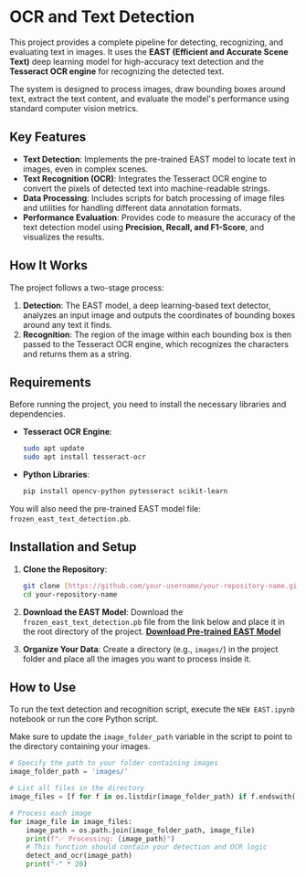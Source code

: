 # OCR and Text Detection


This project provides a complete pipeline for detecting, recognizing, and evaluating text in images. It uses the **EAST (Efficient and Accurate Scene Text)** deep learning model for high-accuracy text detection and the **Tesseract OCR engine** for recognizing the detected text.

The system is designed to process images, draw bounding boxes around text, extract the text content, and evaluate the model's performance using standard computer vision metrics.

## Key Features

-   **Text Detection**: Implements the pre-trained EAST model to locate text in images, even in complex scenes.
-   **Text Recognition (OCR)**: Integrates the Tesseract OCR engine to convert the pixels of detected text into machine-readable strings.
-   **Data Processing**: Includes scripts for batch processing of image files and utilities for handling different data annotation formats.
-   **Performance Evaluation**: Provides code to measure the accuracy of the text detection model using **Precision, Recall, and F1-Score**, and visualizes the results.

## How It Works

The project follows a two-stage process:

1.  **Detection**: The EAST model, a deep learning-based text detector, analyzes an input image and outputs the coordinates of bounding boxes around any text it finds.
2.  **Recognition**: The region of the image within each bounding box is then passed to the Tesseract OCR engine, which recognizes the characters and returns them as a string.

## Requirements

Before running the project, you need to install the necessary libraries and dependencies.

-   **Tesseract OCR Engine**:
    ```bash
    sudo apt update
    sudo apt install tesseract-ocr
    ```
-   **Python Libraries**:
    ```bash
    pip install opencv-python pytesseract scikit-learn
    ```

You will also need the pre-trained EAST model file: `frozen_east_text_detection.pb`.

## Installation and Setup

1.  **Clone the Repository**:
    ```bash
    git clone [https://github.com/your-username/your-repository-name.git](https://github.com/your-username/your-repository-name.git)
    cd your-repository-name
    ```

2.  **Download the EAST Model**:
    Download the `frozen_east_text_detection.pb` file from the link below and place it in the root directory of the project.
    [**Download Pre-trained EAST Model**](https://drive.google.com/drive/u/0/folders/1qeCwZqcKE8vYObVS43J7McDd-nCFHoDw)

3.  **Organize Your Data**:
    Create a directory (e.g., `images/`) in the project folder and place all the images you want to process inside it.

## How to Use

To run the text detection and recognition script, execute the `NEW EAST.ipynb` notebook or run the core Python script.

Make sure to update the `image_folder_path` variable in the script to point to the directory containing your images.

```python
# Specify the path to your folder containing images
image_folder_path = 'images/'

# List all files in the directory
image_files = [f for f in os.listdir(image_folder_path) if f.endswith('.jpg')]

# Process each image
for image_file in image_files:
    image_path = os.path.join(image_folder_path, image_file)
    print(f"✅ Processing: {image_path}")
    # This function should contain your detection and OCR logic
    detect_and_ocr(image_path)
    print("-" * 20)

